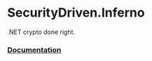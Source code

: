 # SecurityDriven.Inferno
.NET crypto done right.

### [Documentation](http://SecurityDriven.NET/inferno/)
